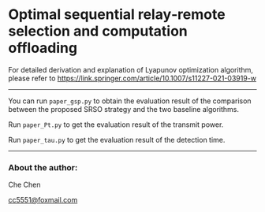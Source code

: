 # Optimal sequential relay‑remote selection and computation offloading

For detailed derivation and explanation of Lyapunov optimization algorithm, please refer to https://link.springer.com/article/10.1007/s11227-021-03919-w

--------------------------------------------------------------------------------

You can run `paper_gsp.py` to obtain the evaluation result of the comparison between the proposed SRSO strategy and the two baseline algorithms.

Run `paper_Pt.py` to get the evaluation result of the transmit power.

Run `paper_tau.py` to get the evaluation result of the detection time.

--------------------------------------------------------------------------------

### About the author: 

Che Chen

cc5551@foxmail.com
